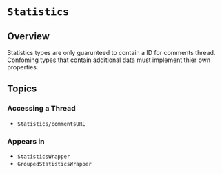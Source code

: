 # ``Statistics``

## Overview

Statistics types are only guarunteed to contain a ID for comments thread. Confoming types that contain additional data must implement thier own properties.

## Topics

### Accessing a Thread

- ``Statistics/commentsURL``

### Appears in

- ``StatisticsWrapper``
- ``GroupedStatisticsWrapper``

